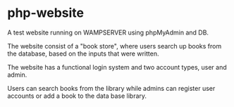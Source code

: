 # php-website
A test website running on WAMPSERVER using phpMyAdmin and DB.

The website consist of a "book store", where users search up books from the database, based on the inputs that were written.

The website has a functional login system and two account types, user and admin.

Users can search books from the library while admins can register user accounts or add a book to the data base library.
